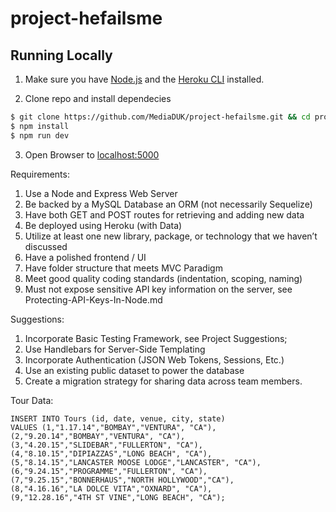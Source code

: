 # project-hefailsme

## Running Locally

1. Make sure you have [Node.js](http://nodejs.org/) and the [Heroku CLI](https://cli.heroku.com/) installed.

2. Clone repo and install dependecies

```sh
$ git clone https://github.com/MediaDUK/project-hefailsme.git && cd project-hefailsme
$ npm install
$ npm run dev
```

3. Open Browser to [localhost:5000](http://localhost:5000/)

Requirements:

1. Use a Node and Express Web Server
2. Be backed by a MySQL Database an ORM (not necessarily Sequelize)
3. Have both GET and POST routes for retrieving and adding new data
4. Be deployed using Heroku (with Data)
5. Utilize at least one new library, package, or technology that we haven’t discussed
6. Have a polished frontend / UI
7. Have folder structure that meets MVC Paradigm
8. Meet good quality coding standards (indentation, scoping, naming)
9. Must not expose sensitive API key information on the server, see Protecting-API-Keys-In-Node.md

Suggestions:

1. Incorporate Basic Testing Framework, see Project Suggestions;
2. Use Handlebars for Server-Side Templating
3. Incorporate Authentication (JSON Web Tokens, Sessions, Etc.)
4. Use an existing public dataset to power the database
5. Create a migration strategy for sharing data across team members.

Tour Data:
```
INSERT INTO Tours (id, date, venue, city, state)
VALUES (1,"1.17.14","BOMBAY","VENTURA", "CA"),
(2,"9.20.14","BOMBAY","VENTURA", "CA"),
(3,"4.20.15","SLIDEBAR","FULLERTON", "CA"),
(4,"8.10.15","DIPIAZZAS","LONG BEACH", "CA"),
(5,"8.14.15","LANCASTER MOOSE LODGE","LANCASTER", "CA"),
(6,"9.24.15","PROGRAMME","FULLERTON", "CA"),
(7,"9.25.15","BONNERHAUS","NORTH HOLLYWOOD","CA"),
(8,"4.16.16","LA DOLCE VITA","OXNARD", "CA"),
(9,"12.28.16","4TH ST VINE","LONG BEACH", "CA");
```

